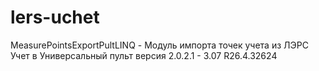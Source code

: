 # lers-uchet
MeasurePointsExportPultLINQ - Модуль импорта точек учета из ЛЭРС Учет в Универсальный пульт версия 2.0.2.1 - 3.07 R26.4.32624